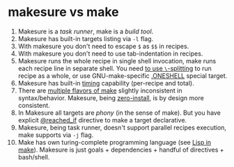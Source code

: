 
# makesure vs make

1. Makesure is a _task runner_, make is a _build tool_.
2. Makesure has built-in targets listing via `-l` flag.
3. With makesure you don't need to escape `$` as `$$` in recipes.
4. With makesure you don't need to use tab-indentation in recipes.
5. Makesure runs the whole recipe in single shell invocation, make runs each recipe line in separate shell. You need [to use `\`-splitting](https://www.gnu.org/software/make/manual/html_node/Splitting-Recipe-Lines.html) to run recipe as a whole, or use GNU-make-specific [.ONESHELL](https://www.gnu.org/software/make/manual/html_node/One-Shell.html) special target.
6. Makesure has built-in [timing](https://github.com/xonixx/makesure#options) capability (per-recipe and total).
7. There are [multiple flavors of make](https://mmap.page/dive-into/make/) slightly inconsistent in syntax/behavior. Makesure, being [zero-install](https://github.com/xonixx/makesure#installation), is by design more consistent. 
8. In Makesure all targets are _phony_ (in the sense of make). But you have explicit [@reached_if](https://github.com/xonixx/makesure#reached_if) directive to make a target declarative. 
9. Makesure, being task runner, doesn't support parallel recipes execution, make supports via `-j` flag.
10. Make has own turing-complete programming language (see [Lisp in make](https://github.com/kanaka/mal/tree/master/impls/make)). Makesure is just goals + dependencies + handful of directives + bash/shell.
